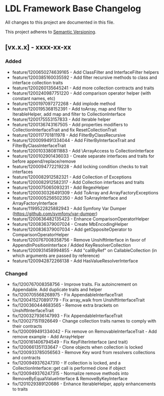 # LDL Framework Base Changelog

All changes to this project are documented in this file.

This project adheres to [Semantic Versioning](https://semver.org/spec/v2.0.0.html).

## [vx.x.x] - xxxx-xx-xx

### Added

- feature/1200650274639165 - Add ClassFilter and InterfaceFilter helpers
- feature/1200385160035592 - Add filter recursive methods to class and interface collection traits
- feature/1200260135645241 - Add more collection contracts and traits
- feature/1200240987751220 - Add comparison operator helper (with constant names, etc)
- feature/1200197097272268 - Add implode method
- feature/1200195368152391 - Add toArray, map and filter to IterableHelper, add map and filter to CollectionInterface
- feature/1200175553157833 - Add iterable helper
- feature/1200136743167505 - Add properties modifiers to CollectionInterfaceTrait and fix ResetCollectionTrait
- feature/1200117701811978 - Add FilterByClassRecursive
- feature/1200099491334044 - Add FilterByInterfaceTrait and FilterByClassInterfaceTrait
- feature/1200103380811883 - Add \ArrayAccess to CollectionInterface
- feature/1200102901436033 - Create separate interfaces and traits for before append/replace/remove
- feature/1200094772219228 - Add locking condition checks to trait interfaces
- feature/1200082912582321 - Add Collection of Exceptions
- feature/1200082912582317 - Add Collection interfaces and traits
- feature/1200075065093231 - Add RegexHelper
- feature/1200030326491309 - Add ToArray and ArrayFactoryExceptions
- feature/1200005256502350 - Add ToArrayInterface and ArrayFactoryInterface
- feature/1199522825882943 - Add Symfony Var Dumper (https://github.com/symfony/var-dumper)
- feature/1200636482135423 - Enhance ComparisonOperatorHelper
- feature/1200836379007024 - Create MbEncodingHelper
- feature/1200836379007034 - Add getOppositeOperator to ComparisonOperatorHelper
- feature/1200767008358756 - Remove UnshiftInterface in favor of AppendInPositionInterface / Added KeyResolverCollection 
- feature/1200931458994855 - Add "callByRef" on CallableCollection (in which arguments are passed by reference)
- feature/1200942872266138 - Add HasValueResolverInterface

### Changed

- fix/1200767008358756 - Improve traits. Fix autoincrement on Appendable. Add duplicate traits and helper
- fix/1200705568268975 - Fix AppendableInterfaceTrait
- fix/1200415270891779 - Fix array_walk from UnshiftInterfaceTrait
- fix/1200360444683565 - Remove extra brackets on UnshiftInterfaceTrait
- fix/1200327936147993 - Fix AppendableInterfaceTrait
- fix/1200271511926649 - Change collection traits names to comply with their contracts
- fix/1200099491334042 - Fix remove on RemovableInterfaceTrait - Add remove example - Add ArrayHelper
- fix/1200161406794549 - Fix KeyFilterInterface (and trait)
- fix/1200661351133647 - Clone objects when collection is locked
- fix/1200933785056563 - Remove Key word from resolvers collections and contracts
- fix/1200949376247310 - If collection is locked, and a CollectionInterface::get call is performed clone if object
- fix/1200949376247315 - Normalize remove methods into  RemoveByEqualValueInterface & RemoveByKeyInterface
- fix/1201029389120686 - Enhance IterableHelper, apply enhancements to traits
